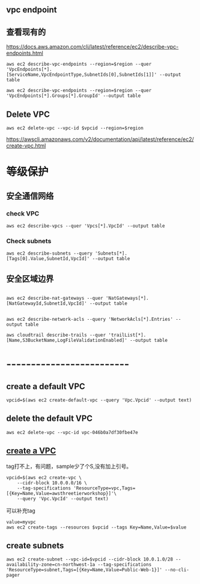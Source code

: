 ## vpc endpoint
## 查看现有的
https://docs.aws.amazon.com/cli/latest/reference/ec2/describe-vpc-endpoints.html
```
aws ec2 describe-vpc-endpoints --region=$region --quer 'VpcEndpoints[*].[ServiceName,VpcEndpointType,SubnetIds[0],SubnetIds[1]]' --output table
```
```
aws ec2 describe-vpc-endpoints --region=$region --quer 'VpcEndpoints[*].Groups[*].GroupId' --output table

```
## Delete VPC
```
aws ec2 delete-vpc --vpc-id $vpcid --region=$region 

```

https://awscli.amazonaws.com/v2/documentation/api/latest/reference/ec2/create-vpc.html

# 等级保护
## 安全通信网络

###  check VPC
```
aws ec2 describe-vpcs --quer 'Vpcs[*].VpcId' --output table

```
### Check subnets
```
aws ec2 describe-subnets --query 'Subnets[*].[Tags[0].Value,SubnetId,VpcId]' --output table
```

## 安全区域边界
```

aws ec2 describe-nat-gateways --quer 'NatGateways[*].[NatGatewayId,SubnetId,VpcId]' --output table
```
```

aws ec2 describe-network-acls --query 'NetworkAcls[*].Entries' --output table
```
```
aws cloudtrail describe-trails --quer 'trailList[*].[Name,S3BucketName,LogFileValidationEnabled]' --output table
```
# -------------------------
## create a default VPC
```
vpcid=$(aws ec2 create-default-vpc --query 'Vpc.Vpcid' --output text)  
```
## delete the default VPC
```
aws ec2 delete-vpc --vpc-id vpc-046b0a7df30fbe47e
```
## [create a VPC]([url](https://awscli.amazonaws.com/v2/documentation/api/latest/reference/ec2/create-vpc.html))
tag打不上，有问题，sample少了个S,没有加上引号。
```
vpcid=$(aws ec2 create-vpc \
    --cidr-block 10.0.0.0/16 \
    --tag-specifications 'ResourceType=vpc,Tags=[{Key=Name,Value=awsthreetierworkshop}]'\
    --query 'Vpc.VpcId' --output text)  
```
可以补充tag
```
value=myvpc
aws ec2 create-tags --resources $vpcid --tags Key=Name,Value=$value
```
## create subnets
```
aws ec2 create-subnet --vpc-id=$vpcid --cidr-block 10.0.1.0/28 --availability-zone=cn-northwest-1a --tag-specifications 'ResourceType=subnet,Tags=[{Key=Name,Value=Public-Web-1}]' --no-cli-pager
```
